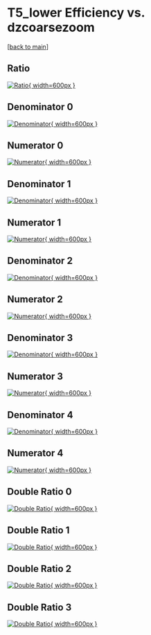 # T5_lower Efficiency vs. dzcoarsezoom

[[back to main](./)]



## Ratio

[![Ratio](../mtv/var/T5_lower_vtr_11_0_eff_dzcoarsezoom.png){ width=600px }](../mtv/var/T5_lower_vtr_11_0_eff_dzcoarsezoom.pdf)

## Denominator 0

[![Denominator](../mtv/den/T5_lower_vtr_11_0_eff_dzcoarsezoom_den0.png){ width=600px }](../mtv/den/T5_lower_vtr_11_0_eff_dzcoarsezoom_den0.pdf)

## Numerator 0

[![Numerator](../mtv/num/T5_lower_vtr_11_0_eff_dzcoarsezoom_num0.png){ width=600px }](../mtv/num/T5_lower_vtr_11_0_eff_dzcoarsezoom_num0.pdf)

## Denominator 1

[![Denominator](../mtv/den/T5_lower_vtr_11_0_eff_dzcoarsezoom_den1.png){ width=600px }](../mtv/den/T5_lower_vtr_11_0_eff_dzcoarsezoom_den1.pdf)

## Numerator 1

[![Numerator](../mtv/num/T5_lower_vtr_11_0_eff_dzcoarsezoom_num1.png){ width=600px }](../mtv/num/T5_lower_vtr_11_0_eff_dzcoarsezoom_num1.pdf)

## Denominator 2

[![Denominator](../mtv/den/T5_lower_vtr_11_0_eff_dzcoarsezoom_den2.png){ width=600px }](../mtv/den/T5_lower_vtr_11_0_eff_dzcoarsezoom_den2.pdf)

## Numerator 2

[![Numerator](../mtv/num/T5_lower_vtr_11_0_eff_dzcoarsezoom_num2.png){ width=600px }](../mtv/num/T5_lower_vtr_11_0_eff_dzcoarsezoom_num2.pdf)

## Denominator 3

[![Denominator](../mtv/den/T5_lower_vtr_11_0_eff_dzcoarsezoom_den3.png){ width=600px }](../mtv/den/T5_lower_vtr_11_0_eff_dzcoarsezoom_den3.pdf)

## Numerator 3

[![Numerator](../mtv/num/T5_lower_vtr_11_0_eff_dzcoarsezoom_num3.png){ width=600px }](../mtv/num/T5_lower_vtr_11_0_eff_dzcoarsezoom_num3.pdf)

## Denominator 4

[![Denominator](../mtv/den/T5_lower_vtr_11_0_eff_dzcoarsezoom_den4.png){ width=600px }](../mtv/den/T5_lower_vtr_11_0_eff_dzcoarsezoom_den4.pdf)

## Numerator 4

[![Numerator](../mtv/num/T5_lower_vtr_11_0_eff_dzcoarsezoom_num4.png){ width=600px }](../mtv/num/T5_lower_vtr_11_0_eff_dzcoarsezoom_num4.pdf)

## Double Ratio 0

[![Double Ratio](../mtv/ratio/T5_lower_vtr_11_0_eff_dzcoarsezoom_ratio0.png){ width=600px }](../mtv/ratio/T5_lower_vtr_11_0_eff_dzcoarsezoom_ratio0.pdf)

## Double Ratio 1

[![Double Ratio](../mtv/ratio/T5_lower_vtr_11_0_eff_dzcoarsezoom_ratio1.png){ width=600px }](../mtv/ratio/T5_lower_vtr_11_0_eff_dzcoarsezoom_ratio1.pdf)

## Double Ratio 2

[![Double Ratio](../mtv/ratio/T5_lower_vtr_11_0_eff_dzcoarsezoom_ratio2.png){ width=600px }](../mtv/ratio/T5_lower_vtr_11_0_eff_dzcoarsezoom_ratio2.pdf)

## Double Ratio 3

[![Double Ratio](../mtv/ratio/T5_lower_vtr_11_0_eff_dzcoarsezoom_ratio3.png){ width=600px }](../mtv/ratio/T5_lower_vtr_11_0_eff_dzcoarsezoom_ratio3.pdf)

